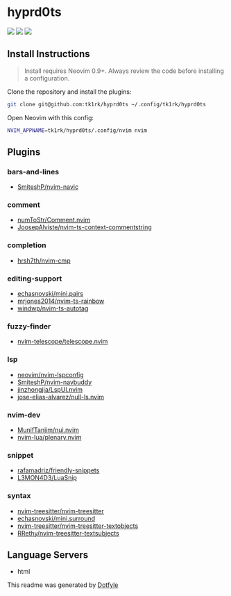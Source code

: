 # hyprd0ts

<a href="https://dotfyle.com/tk1rk/hyprdts-config-nvim"><img src="https://dotfyle.com/tk1rk/hyprdts-config-nvim/badges/plugins?style=flat" /></a>
<a href="https://dotfyle.com/tk1rk/hyprdts-config-nvim"><img src="https://dotfyle.com/tk1rk/hyprdts-config-nvim/badges/leaderkey?style=flat" /></a>
<a href="https://dotfyle.com/tk1rk/hyprdts-config-nvim"><img src="https://dotfyle.com/tk1rk/hyprdts-config-nvim/badges/plugin-manager?style=flat" /></a>


## Install Instructions

 > Install requires Neovim 0.9+. Always review the code before installing a configuration.

Clone the repository and install the plugins:

```sh
git clone git@github.com:tk1rk/hyprd0ts ~/.config/tk1rk/hyprd0ts
```

Open Neovim with this config:

```sh
NVIM_APPNAME=tk1rk/hyprd0ts/.config/nvim nvim
```

## Plugins

### bars-and-lines

+ [SmiteshP/nvim-navic](https://dotfyle.com/plugins/SmiteshP/nvim-navic)
### comment

+ [numToStr/Comment.nvim](https://dotfyle.com/plugins/numToStr/Comment.nvim)
+ [JoosepAlviste/nvim-ts-context-commentstring](https://dotfyle.com/plugins/JoosepAlviste/nvim-ts-context-commentstring)
### completion

+ [hrsh7th/nvim-cmp](https://dotfyle.com/plugins/hrsh7th/nvim-cmp)
### editing-support

+ [echasnovski/mini.pairs](https://dotfyle.com/plugins/echasnovski/mini.pairs)
+ [mrjones2014/nvim-ts-rainbow](https://dotfyle.com/plugins/mrjones2014/nvim-ts-rainbow)
+ [windwp/nvim-ts-autotag](https://dotfyle.com/plugins/windwp/nvim-ts-autotag)
### fuzzy-finder

+ [nvim-telescope/telescope.nvim](https://dotfyle.com/plugins/nvim-telescope/telescope.nvim)
### lsp

+ [neovim/nvim-lspconfig](https://dotfyle.com/plugins/neovim/nvim-lspconfig)
+ [SmiteshP/nvim-navbuddy](https://dotfyle.com/plugins/SmiteshP/nvim-navbuddy)
+ [jinzhongjia/LspUI.nvim](https://dotfyle.com/plugins/jinzhongjia/LspUI.nvim)
+ [jose-elias-alvarez/null-ls.nvim](https://dotfyle.com/plugins/jose-elias-alvarez/null-ls.nvim)
### nvim-dev

+ [MunifTanjim/nui.nvim](https://dotfyle.com/plugins/MunifTanjim/nui.nvim)
+ [nvim-lua/plenary.nvim](https://dotfyle.com/plugins/nvim-lua/plenary.nvim)
### snippet

+ [rafamadriz/friendly-snippets](https://dotfyle.com/plugins/rafamadriz/friendly-snippets)
+ [L3MON4D3/LuaSnip](https://dotfyle.com/plugins/L3MON4D3/LuaSnip)
### syntax

+ [nvim-treesitter/nvim-treesitter](https://dotfyle.com/plugins/nvim-treesitter/nvim-treesitter)
+ [echasnovski/mini.surround](https://dotfyle.com/plugins/echasnovski/mini.surround)
+ [nvim-treesitter/nvim-treesitter-textobjects](https://dotfyle.com/plugins/nvim-treesitter/nvim-treesitter-textobjects)
+ [RRethy/nvim-treesitter-textsubjects](https://dotfyle.com/plugins/RRethy/nvim-treesitter-textsubjects)
## Language Servers

+ html


 This readme was generated by [Dotfyle](https://dotfyle.com)
